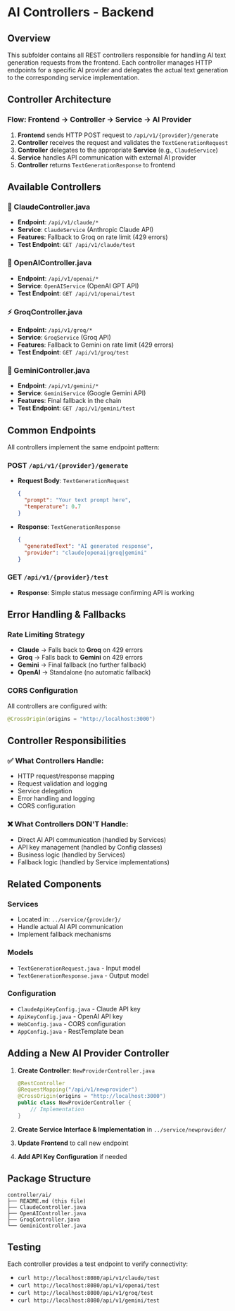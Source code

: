 # AI Controllers - Backend

## Overview
This subfolder contains all REST controllers responsible for handling AI text generation requests from the frontend. Each controller manages HTTP endpoints for a specific AI provider and delegates the actual text generation to the corresponding service implementation.

## Controller Architecture

### Flow: Frontend → Controller → Service → AI Provider
1. **Frontend** sends HTTP POST request to `/api/v1/{provider}/generate`
2. **Controller** receives the request and validates the `TextGenerationRequest`
3. **Controller** delegates to the appropriate **Service** (e.g., `ClaudeService`)
4. **Service** handles API communication with external AI provider
5. **Controller** returns `TextGenerationResponse` to frontend

## Available Controllers

### 🤖 ClaudeController.java
- **Endpoint**: `/api/v1/claude/*`
- **Service**: `ClaudeService` (Anthropic Claude API)
- **Features**: Fallback to Groq on rate limit (429 errors)
- **Test Endpoint**: `GET /api/v1/claude/test`

### 🧠 OpenAIController.java  
- **Endpoint**: `/api/v1/openai/*`
- **Service**: `OpenAIService` (OpenAI GPT API)
- **Test Endpoint**: `GET /api/v1/openai/test`

### ⚡ GroqController.java
- **Endpoint**: `/api/v1/groq/*` 
- **Service**: `GroqService` (Groq API)
- **Features**: Fallback to Gemini on rate limit (429 errors)
- **Test Endpoint**: `GET /api/v1/groq/test`

### 💎 GeminiController.java
- **Endpoint**: `/api/v1/gemini/*`
- **Service**: `GeminiService` (Google Gemini API)
- **Features**: Final fallback in the chain
- **Test Endpoint**: `GET /api/v1/gemini/test`

## Common Endpoints

All controllers implement the same endpoint pattern:

### POST `/api/v1/{provider}/generate`
- **Request Body**: `TextGenerationRequest`
  ```json
  {
    "prompt": "Your text prompt here",
    "temperature": 0.7
  }
  ```
- **Response**: `TextGenerationResponse`
  ```json
  {
    "generatedText": "AI generated response",
    "provider": "claude|openai|groq|gemini"
  }
  ```

### GET `/api/v1/{provider}/test`
- **Response**: Simple status message confirming API is working

## Error Handling & Fallbacks

### Rate Limiting Strategy
- **Claude** → Falls back to **Groq** on 429 errors
- **Groq** → Falls back to **Gemini** on 429 errors  
- **Gemini** → Final fallback (no further fallback)
- **OpenAI** → Standalone (no automatic fallback)

### CORS Configuration
All controllers are configured with:
```java
@CrossOrigin(origins = "http://localhost:3000")
```

## Controller Responsibilities

### ✅ What Controllers Handle:
- HTTP request/response mapping
- Request validation and logging
- Service delegation
- Error handling and logging
- CORS configuration

### ❌ What Controllers DON'T Handle:
- Direct AI API communication (handled by Services)
- API key management (handled by Config classes)
- Business logic (handled by Services)
- Fallback logic (handled by Service implementations)

## Related Components

### Services
- Located in: `../service/{provider}/`
- Handle actual AI API communication
- Implement fallback mechanisms

### Models
- `TextGenerationRequest.java` - Input model
- `TextGenerationResponse.java` - Output model

### Configuration
- `ClaudeApiKeyConfig.java` - Claude API key
- `ApiKeyConfig.java` - OpenAI API key
- `WebConfig.java` - CORS configuration
- `AppConfig.java` - RestTemplate bean

## Adding a New AI Provider Controller

1. **Create Controller**: `NewProviderController.java`
   ```java
   @RestController
   @RequestMapping("/api/v1/newprovider")
   @CrossOrigin(origins = "http://localhost:3000")
   public class NewProviderController {
       // Implementation
   }
   ```

2. **Create Service Interface & Implementation** in `../service/newprovider/`

3. **Update Frontend** to call new endpoint

4. **Add API Key Configuration** if needed

## Package Structure
```
controller/ai/
├── README.md (this file)
├── ClaudeController.java
├── OpenAIController.java  
├── GroqController.java
└── GeminiController.java
```

## Testing
Each controller provides a test endpoint to verify connectivity:
- `curl http://localhost:8080/api/v1/claude/test`
- `curl http://localhost:8080/api/v1/openai/test`
- `curl http://localhost:8080/api/v1/groq/test`
- `curl http://localhost:8080/api/v1/gemini/test` 